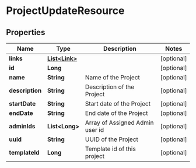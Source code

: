 
# ProjectUpdateResource

## Properties
Name | Type | Description | Notes
------------ | ------------- | ------------- | -------------
**links** | [**List&lt;Link&gt;**](Link.md) |  |  [optional]
**id** | **Long** |  |  [optional]
**name** | **String** | Name of the Project |  [optional]
**description** | **String** | Description of the Project |  [optional]
**startDate** | **String** | Start date of the Project |  [optional]
**endDate** | **String** | End date of the Project |  [optional]
**adminIds** | **List&lt;Long&gt;** | Array of Assigned Admin user id |  [optional]
**uuid** | **String** | UUID of the Project |  [optional]
**templateId** | **Long** | Template id of this project |  [optional]



